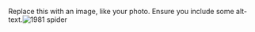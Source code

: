 Replace this with an image, like your photo. Ensure you include some alt-text.![1981 spider](https://user-images.githubusercontent.com/77121778/132579925-e91ddef0-c8d0-4ef4-ba6b-2d3092bb23b7.PNG)
